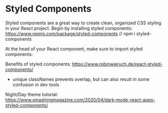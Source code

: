 <h1>Styled Components</h1>

Styled components are a great way to create clean, organized CSS styling in your React project. 
Begin by installing styled components: https://www.npmjs.com/package/styled-components // npm i styled-components

At the head of your React component, make sure to import styled components: 

Benefits of styled components: https://www.robinwieruch.de/react-styled-components/
  - unique classNames prevents overlap, but can also result in some confusion in dev tools

Night/Day theme tutorial: https://www.smashingmagazine.com/2020/04/dark-mode-react-apps-styled-components/
